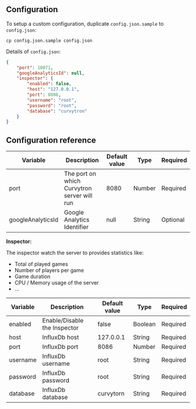 ## Configuration

To setup a custom configuration, duplicate `config.json.sample` to `config.json`:

    cp config.json.sample config.json

Details of `config.json`:

```json
{
    "port": 10071,
    "googleAnalyticsId": null,
    "inspector": {
        "enabled": false,
        "host": "127.0.0.1",
        "port": 8086,
        "username": "root",
        "password": "root",
        "database": "curvytron"
    }
}
```

## Configuration reference

| Variable | Description | Default value | Type | Required |
| -------- | ----------- | ------------- | ---- | -------- |
| port | The port on which Curvytron server will run | 8080 | Number | Required |
| googleAnalyticsId | Google Analytics Identifier | null | String | Optional |

__Inspector:__

The inspector watch the server to provides statistics like:
* Total of played games
* Number of players per game
* Game duration
* CPU / Memory usage of the server
* ...

| Variable | Description | Default value | Type | Required |
| -------- | ----------- | ------------- | ---- | -------- |
| enabled | Enable/Disable the Inspector | false | Boolean | Required |
| host | InfluxDb host | 127.0.0.1 | String | Required |
| port | InfluxDb port | 8086 | Number | Required |
| username | InfluxDb username | root | String | Required |
| password | InfluxDb password | root | String | Required |
| database | InfluxDb database | curvytorn | String | Required |

